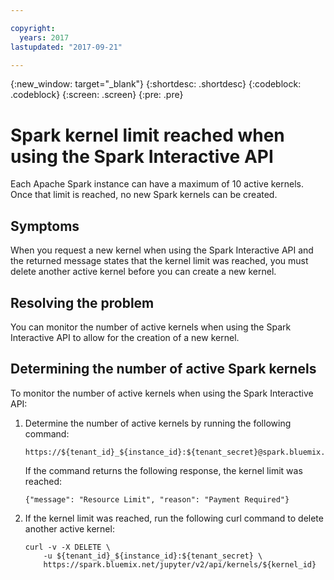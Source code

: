 ```yaml
---

copyright:
  years: 2017
lastupdated: "2017-09-21"

---
```


<!-- Attribute definitions -->
{:new_window: target="_blank"}
{:shortdesc: .shortdesc}
{:codeblock: .codeblock}
{:screen: .screen}
{:pre: .pre}

# Spark kernel limit reached when using the Spark Interactive API

Each Apache Spark instance can have a maximum of 10 active kernels. Once
that limit is reached, no new Spark kernels can be created.

## Symptoms

When you request a new kernel when using the Spark Interactive API and
the returned message states that the kernel limit was reached, you must
delete another active kernel before you can create a new kernel.

## Resolving the problem

You can monitor the number of active kernels when using the Spark
Interactive API to allow for the creation of a new kernel.

## Determining the number of active Spark kernels

To monitor the number of active kernels when using the Spark Interactive
API:

1.  Determine the number of active kernels by running the following
    command:

    ```
    https://${tenant_id}_${instance_id}:${tenant_secret}@spark.bluemix.net/jupyter/v2/api/kernels
    ```

    If the command returns the following response, the kernel limit was
    reached:

    ```
    {"message": "Resource Limit", "reason": "Payment Required"}
    ```

2.  If the kernel limit was reached, run the following curl command to
    delete another active kernel:

    ``` 
    curl -v -X DELETE \
        -u ${tenant_id}_${instance_id}:${tenant_secret} \
        https://spark.bluemix.net/jupyter/v2/api/kernels/${kernel_id}
    ```
